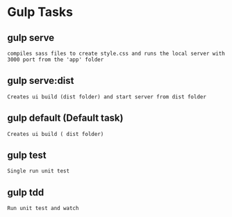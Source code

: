 # Gulp Tasks

## gulp serve 
    compiles sass files to create style.css and runs the local server with 3000 port from the 'app' folder
    
## gulp serve:dist
    Creates ui build (dist folder) and start server from dist folder
   
## gulp default (Default task)
    Creates ui build ( dist folder) 
    
## gulp test
    Single run unit test
    
## gulp tdd
    Run unit test and watch
    
